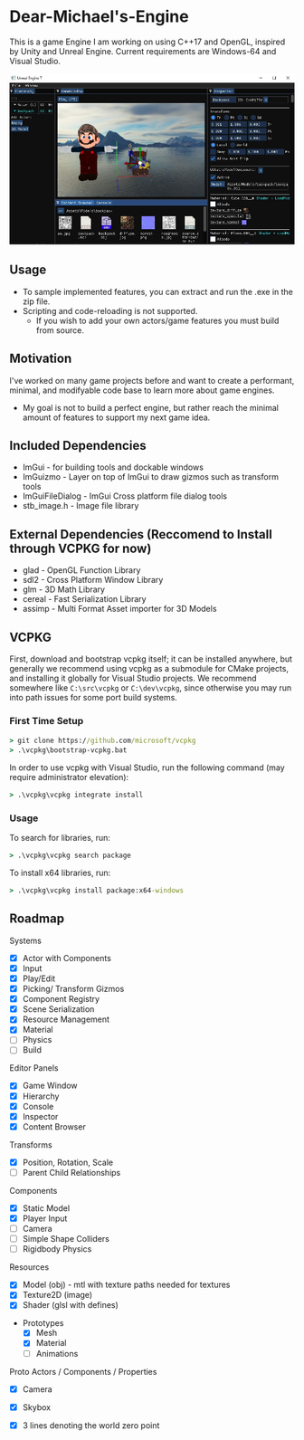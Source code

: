 # Dear-Michael's-Engine
This is a game Engine I am working on using C++17 and OpenGL, inspired by Unity and Unreal Engine. Current requirements are Windows-64 and Visual Studio.

![showcase image](showcase.jpg?raw=true)

## Usage
* To sample implemented features, you can extract and run the .exe in the zip file. 
* Scripting and code-reloading is not supported. 
  * If you wish to add your own actors/game features you must build from source.

## Motivation
I've worked on many game projects before and want to create a performant, minimal, and modifyable code base to learn more about game engines.
* My goal is not to build a perfect engine, but rather reach the minimal amount of features to support my next game idea.

## Included Dependencies
* ImGui - for building tools and dockable windows
* ImGuizmo - Layer on top of ImGui to draw gizmos such as transform tools
* ImGuiFileDialog - ImGui Cross platform file dialog tools
* stb_image.h - Image file library

## External Dependencies (Reccomend to Install through VCPKG for now)
* glad - OpenGL Function Library
* sdl2 - Cross Platform Window Library
* glm - 3D Math Library
* cereal - Fast Serialization Library
* assimp - Multi Format Asset importer for 3D Models

## VCPKG
First, download and bootstrap vcpkg itself; it can be installed anywhere,
but generally we recommend using vcpkg as a submodule for CMake projects,
and installing it globally for Visual Studio projects.
We recommend somewhere like `C:\src\vcpkg` or `C:\dev\vcpkg`,
since otherwise you may run into path issues for some port build systems.

### First Time Setup
```cmd
> git clone https://github.com/microsoft/vcpkg
> .\vcpkg\bootstrap-vcpkg.bat
```
In order to use vcpkg with Visual Studio, run the following command (may require administrator elevation):
```cmd
> .\vcpkg\vcpkg integrate install
```
### Usage
To search for libraries, run:
```cmd
> .\vcpkg\vcpkg search package
```

To install x64 libraries, run:

```cmd
> .\vcpkg\vcpkg install package:x64-windows
```

## Roadmap

Systems
- [X] Actor with Components
- [X] Input
- [X] Play/Edit
- [X] Picking/ Transform Gizmos
- [X] Component Registry
- [X] Scene Serialization
- [X] Resource Management
- [X] Material
- [ ] Physics
- [ ] Build

Editor Panels
- [X] Game Window
- [X] Hierarchy
- [X] Console
- [X] Inspector
- [X] Content Browser

Transforms
- [X] Position, Rotation, Scale
- [ ] Parent Child Relationships

Components
- [X] Static Model
- [X] Player Input
- [ ] Camera
- [ ] Simple Shape Colliders
- [ ] Rigidbody Physics

Resources
- [X] Model (obj) - mtl with texture paths needed for textures
- [X] Texture2D (image)
- [X] Shader (glsl with defines)
- Prototypes
  - [X] Mesh
  - [X] Material
  - [ ] Animations

Proto Actors / Components / Properties
- [X] Camera
- [X] Skybox
- [X] 3 lines denoting the world zero point


